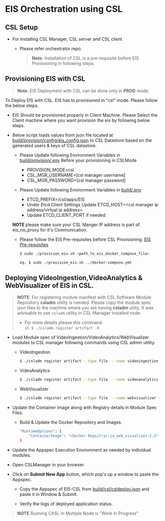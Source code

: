 # EIS Orchestration using CSL

## CSL Setup

* For installing CSL Manager, CSL server and CSL client

    * Please refer orchestrator repo.

      > **Note**: Installation of CSL is a pre-requisite before EIS Provisioning in following steps.

## Provisioning EIS with CSL

> **Note**: EIS Deployment with CSL can be done only in **PROD** mode.

To Deploy EIS with CSL. EIS has to provisioned in "csl" mode. Please follow the below steps.

* EIS Should be provisioned properly in Client Machine. Please Select the Client machine where you want provision the eis by following below steps.

* Below script loads values from json file located at [build/provision/config/eis_config.json](../../build/provision/config/eis_config.json) to CSL Datastore based on the 
  generated users & keys of CSL datastore.
    
    * Please Update following Environment Variables in [build/provision/.env](../../build/provision/.env)
      Before your provisioning in CSLMode
        * PROVISION_MODE=csl
        * CSL_MGR_USERNAME=[csl manager username]
        * CSL_MGR_PASSWORD=[csl manager password]

    * Please Update following Environment Variables in [build/.env](../../build/.env)
        * ETCD_PREFIX=/csl/apps/EIS
        * Under Etcd Client Settings Update ETCD_HOST=<csl manager ip address/virtual ip address>
        * Update ETCD_CLIENT_PORT if needed.

    **NOTE** please make sure your CSL Manger IP address is part of eis_no_proxy for it's Communication.

    * Please follow the EIS Pre-requisites before CSL Provisioning.
        [EIS Pre-requisites](../../README.md#eis-pre-requisites)


        ```sh
        $ sudo ./provision_eis.sh <path_to_eis_docker_compose_file>
    
        eq. $ sudo ./provision_eis.sh ../docker-compose.yml
        ```


## Deploying VideoIngestion,VideoAnalytics & WebVisualizer of EIS in CSL.

> **NOTE**:
> For registering module manifest with CSL Software Module Repository **csladm** utility is needed. Please copy the module spec json files to the machine where you are having **csladm** utilty.
> It was advisable to use `csladm` utility in CSL Manager installed node.
> * For more details please this command:    
>        ```sh
>        $ ./csladm register artifact -h
>       ```

* Load Module spec of VideoIngestion/VideoAnalytics/WebVisualizer modules to CSL manager following commands using CSL admin utility.

    * VideoIngestion
    
      ```sh
      $ ./csladm register artifact --type file  --name videoingestion --version 2.3 --file ./vi_module_spec.json 
      ```
    
    * VideoAnalytics
    
      ```sh
      $ ./csladm register artifact --type file  --name videoanalytics --version 2.3 --file ./va_module_spec.json 
      ```
    
    * WebVisualizer
      
      ```sh
      $ ./csladm register artifact --type file  --name webvisualizer --version 2.3 --file ./webvis_module_spec.json
      ```

*  Update the Container Image along with Registry details in Module Spec Files.

    * Build & Update the Docker Repository and Images.

        ```sh
        "RuntimeOptions": {
            "ContainerImage": "<Docker Regsitry>:ia_web_visualizer:2.3"
        }
        ```

* Update the Appspec Execution Environment as needed by individual modules.

* Open CSLManager in your browser.

* Click on **Submit New App** button, which pop's up a window to paste the Appspec.

    * Copy the Appspec of EIS-CSL from 
        [build/csl/csldeploy.json](../csl/csldeploy.json)
        and paste it in Window & Submit.

    * Verify the logs of deployed application status.


> **NOTE**
> Running CASL in Multiple Node is "Work In Progress"
